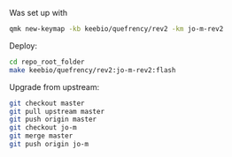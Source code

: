 Was set up with

```bash
qmk new-keymap -kb keebio/quefrency/rev2 -km jo-m-rev2
```

Deploy:

```bash
cd repo_root_folder
make keebio/quefrency/rev2:jo-m-rev2:flash
```

Upgrade from upstream:

```bash
git checkout master
git pull upstream master
git push origin master
git checkout jo-m
git merge master
git push origin jo-m
```
